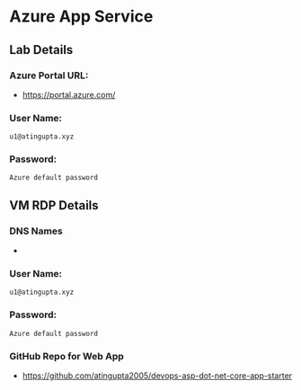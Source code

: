 # Azure App Service

## Lab Details

### Azure Portal URL:
 - https://portal.azure.com/

### User Name:
```
u1@atingupta.xyz
```

### Password:
```
Azure default password
```

## VM RDP Details

### DNS Names
 - 

### User Name:
```
u1@atingupta.xyz
```

### Password:
```
Azure default password
```

### GitHub Repo for Web App
 - https://github.com/atingupta2005/devops-asp-dot-net-core-app-starter
